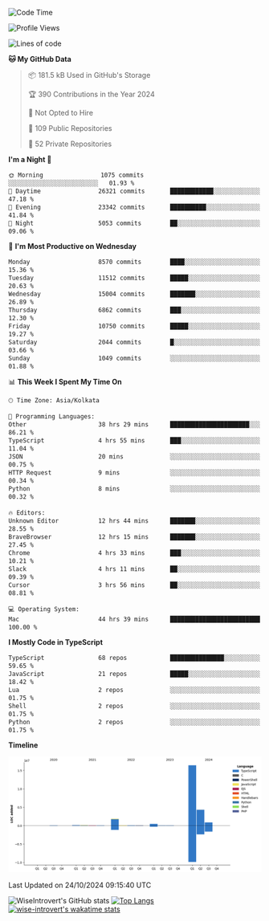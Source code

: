 <!--START_SECTION:waka-->
![Code Time](http://img.shields.io/badge/Code%20Time-1%2C725%20hrs%2036%20mins-blue)

![Profile Views](http://img.shields.io/badge/Profile%20Views-0-blue)

![Lines of code](https://img.shields.io/badge/From%20Hello%20World%20I%27ve%20Written-24.5%20million%20lines%20of%20code-blue)

**🐱 My GitHub Data** 

> 📦 181.5 kB Used in GitHub's Storage 
 > 
> 🏆 390 Contributions in the Year 2024
 > 
> 🚫 Not Opted to Hire
 > 
> 📜 109 Public Repositories 
 > 
> 🔑 52 Private Repositories 
 > 
**I'm a Night 🦉** 

```text
🌞 Morning                1075 commits        ░░░░░░░░░░░░░░░░░░░░░░░░░   01.93 % 
🌆 Daytime                26321 commits       ████████████░░░░░░░░░░░░░   47.18 % 
🌃 Evening                23342 commits       ██████████░░░░░░░░░░░░░░░   41.84 % 
🌙 Night                  5053 commits        ██░░░░░░░░░░░░░░░░░░░░░░░   09.06 % 
```
📅 **I'm Most Productive on Wednesday** 

```text
Monday                   8570 commits        ████░░░░░░░░░░░░░░░░░░░░░   15.36 % 
Tuesday                  11512 commits       █████░░░░░░░░░░░░░░░░░░░░   20.63 % 
Wednesday                15004 commits       ███████░░░░░░░░░░░░░░░░░░   26.89 % 
Thursday                 6862 commits        ███░░░░░░░░░░░░░░░░░░░░░░   12.30 % 
Friday                   10750 commits       █████░░░░░░░░░░░░░░░░░░░░   19.27 % 
Saturday                 2044 commits        █░░░░░░░░░░░░░░░░░░░░░░░░   03.66 % 
Sunday                   1049 commits        ░░░░░░░░░░░░░░░░░░░░░░░░░   01.88 % 
```


📊 **This Week I Spent My Time On** 

```text
🕑︎ Time Zone: Asia/Kolkata

💬 Programming Languages: 
Other                    38 hrs 29 mins      ██████████████████████░░░   86.21 % 
TypeScript               4 hrs 55 mins       ███░░░░░░░░░░░░░░░░░░░░░░   11.04 % 
JSON                     20 mins             ░░░░░░░░░░░░░░░░░░░░░░░░░   00.75 % 
HTTP Request             9 mins              ░░░░░░░░░░░░░░░░░░░░░░░░░   00.34 % 
Python                   8 mins              ░░░░░░░░░░░░░░░░░░░░░░░░░   00.32 % 

🔥 Editors: 
Unknown Editor           12 hrs 44 mins      ███████░░░░░░░░░░░░░░░░░░   28.55 % 
BraveBrowser             12 hrs 15 mins      ███████░░░░░░░░░░░░░░░░░░   27.45 % 
Chrome                   4 hrs 33 mins       ███░░░░░░░░░░░░░░░░░░░░░░   10.21 % 
Slack                    4 hrs 11 mins       ██░░░░░░░░░░░░░░░░░░░░░░░   09.39 % 
Cursor                   3 hrs 56 mins       ██░░░░░░░░░░░░░░░░░░░░░░░   08.81 % 

💻 Operating System: 
Mac                      44 hrs 39 mins      █████████████████████████   100.00 % 
```

**I Mostly Code in TypeScript** 

```text
TypeScript               68 repos            ███████████████░░░░░░░░░░   59.65 % 
JavaScript               21 repos            █████░░░░░░░░░░░░░░░░░░░░   18.42 % 
Lua                      2 repos             ░░░░░░░░░░░░░░░░░░░░░░░░░   01.75 % 
Shell                    2 repos             ░░░░░░░░░░░░░░░░░░░░░░░░░   01.75 % 
Python                   2 repos             ░░░░░░░░░░░░░░░░░░░░░░░░░   01.75 % 
```



**Timeline**

![Lines of Code chart](https://raw.githubusercontent.com/wise-introvert/wise-introvert/master/assets/bar_graph.png)


 Last Updated on 24/10/2024 09:15:40 UTC
<!--END_SECTION:waka-->

![WiseIntrovert's GitHub stats](https://github-readme-stats.vercel.app/api?username=wise-introvert&count_private=true&show_icons=true)
[![Top Langs](https://github-readme-stats.vercel.app/api/top-langs/?username=wise-introvert&langs_count=10)](https://github.com/anuraghazra/github-readme-stats)
[![wise-introvert's wakatime stats](https://github-readme-stats.vercel.app/api/wakatime?username=wiseintrovert)](https://github.com/anuraghazra/github-readme-stats)

